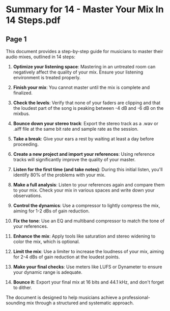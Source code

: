 # Summary for 14 - Master Your Mix In 14 Steps.pdf


## Page 1
This document provides a step-by-step guide for musicians to master their audio mixes, outlined in 14 steps:

1. **Optimize your listening space**: Mastering in an untreated room can negatively affect the quality of your mix. Ensure your listening environment is treated properly.

2. **Finish your mix**: You cannot master until the mix is complete and finalized.

3. **Check the levels**: Verify that none of your faders are clipping and that the loudest part of the song is peaking between -4 dB and -6 dB on the mixbus.

4. **Bounce down your stereo track**: Export the stereo track as a .wav or .aiff file at the same bit rate and sample rate as the session.

5. **Take a break**: Give your ears a rest by waiting at least a day before proceeding.

6. **Create a new project and import your references**: Using reference tracks will significantly improve the quality of your master.

7. **Listen for the first time (and take notes)**: During this initial listen, you'll identify 80% of the problems with your mix.

8. **Make a full analysis**: Listen to your references again and compare them to your mix. Check your mix in various spaces and write down your observations.

9. **Control the dynamics**: Use a compressor to lightly compress the mix, aiming for 1-2 dBs of gain reduction.

10. **Fix the tone**: Use an EQ and multiband compressor to match the tone of your references.

11. **Enhance the mix**: Apply tools like saturation and stereo widening to color the mix, which is optional.

12. **Limit the mix**: Use a limiter to increase the loudness of your mix, aiming for 2-4 dBs of gain reduction at the loudest points.

13. **Make your final checks**: Use meters like LUFS or Dynameter to ensure your dynamic range is adequate.

14. **Bounce it**: Export your final mix at 16 bits and 44.1 kHz, and don't forget to dither.

The document is designed to help musicians achieve a professional-sounding mix through a structured and systematic approach.
